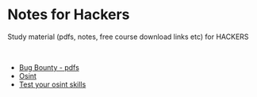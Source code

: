 # Notes for Hackers
Study material (pdfs, notes, free course download links etc) for HACKERS

<br>

- [Bug Bounty - pdfs](/bugbounty-pdfs)
- [Osint](/osint)
- [Test your osint skills](/osint/test_osint_skills/README.md)
